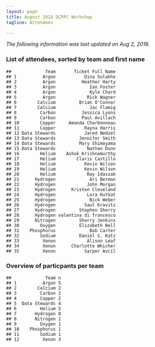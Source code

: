 ```yaml
---
layout: page
title: August 2018 DCPPC Workshop 
tagline: Attendees

---
```


*The following information was last updated on Aug 2, 2018.*

### List of attendees, sorted by team and first name

    ##             Team       Ticket Full Name
    ## 1          Argon           Dina Sulakhe
    ## 2          Argon          Heather Harty
    ## 3          Argon             Ian Foster
    ## 4          Argon             Kyle Chard
    ## 5          Argon            Rick Wagner
    ## 6        Calcium         Brian O'Connor
    ## 7        Calcium             Jac Flamig
    ## 8         Carbon          Jessica Lyons
    ## 9         Carbon          Paul Avillach
    ## 10        Copper     Amanda Charbonneau
    ## 11        Copper           Rayna Harris
    ## 12 Data Stewards           Jared Nedzel
    ## 13 Data Stewards         Jennifer Smith
    ## 14 Data Stewards         Mary Shimoyama
    ## 15 Data Stewards            Nathan Dunn
    ## 16        Helium    Ashok Krishnamurthy
    ## 17        Helium        Claris Castillo
    ## 18        Helium           Kevin Wilson
    ## 19        Helium           Kevin Wilson
    ## 20        Helium            Ray Idaszak
    ## 21      Hydrogen             Ari Berman
    ## 22      Hydrogen            John Morgan
    ## 23      Hydrogen      Kristen Cleveland
    ## 24      Hydrogen            Lora Kutkat
    ## 25      Hydrogen             Nick Weber
    ## 26      Hydrogen           Saul Kravitz
    ## 27      Hydrogen         Stephen Sherry
    ## 28      Hydrogen valentina di francesco
    ## 29      Nitrogen         Sherry Jenkins
    ## 30        Oxygen         Elizabeth Bell
    ## 31    Phosphorus             Bob Carter
    ## 32        Sodium         Daniel S. Katz
    ## 33         Xenon            Alison Leaf
    ## 34         Xenon      Charlotte Whicher
    ## 35         Xenon           Sarper Avcil

### Overview of particpants per team

    ##             Team n
    ## 1          Argon 5
    ## 2        Calcium 2
    ## 3         Carbon 2
    ## 4         Copper 2
    ## 5  Data Stewards 4
    ## 6         Helium 5
    ## 7       Hydrogen 8
    ## 8       Nitrogen 1
    ## 9         Oxygen 1
    ## 10    Phosphorus 1
    ## 11        Sodium 1
    ## 12         Xenon 3
